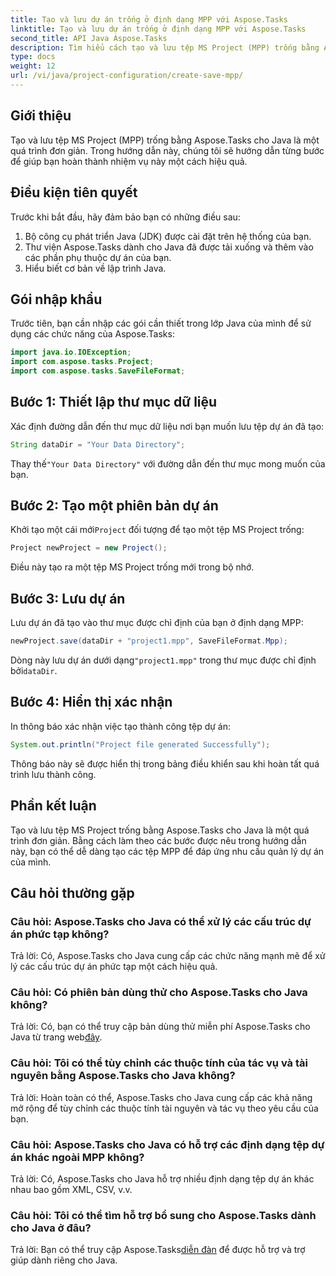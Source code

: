 ```yaml
---
title: Tạo và lưu dự án trống ở định dạng MPP với Aspose.Tasks
linktitle: Tạo và lưu dự án trống ở định dạng MPP với Aspose.Tasks
second_title: API Java Aspose.Tasks
description: Tìm hiểu cách tạo và lưu tệp MS Project (MPP) trống bằng Aspose.Tasks cho Java. Đơn giản hóa các nhiệm vụ quản lý dự án một cách dễ dàng.
type: docs
weight: 12
url: /vi/java/project-configuration/create-save-mpp/
---
```

## Giới thiệu
Tạo và lưu tệp MS Project (MPP) trống bằng Aspose.Tasks cho Java là một quá trình đơn giản. Trong hướng dẫn này, chúng tôi sẽ hướng dẫn từng bước để giúp bạn hoàn thành nhiệm vụ này một cách hiệu quả.
## Điều kiện tiên quyết
Trước khi bắt đầu, hãy đảm bảo bạn có những điều sau:
1. Bộ công cụ phát triển Java (JDK) được cài đặt trên hệ thống của bạn.
2. Thư viện Aspose.Tasks dành cho Java đã được tải xuống và thêm vào các phần phụ thuộc dự án của bạn.
3. Hiểu biết cơ bản về lập trình Java.

## Gói nhập khẩu
Trước tiên, bạn cần nhập các gói cần thiết trong lớp Java của mình để sử dụng các chức năng của Aspose.Tasks:
```java
import java.io.IOException;
import com.aspose.tasks.Project;
import com.aspose.tasks.SaveFileFormat;
```
## Bước 1: Thiết lập thư mục dữ liệu
Xác định đường dẫn đến thư mục dữ liệu nơi bạn muốn lưu tệp dự án đã tạo:
```java
String dataDir = "Your Data Directory";
```
 Thay thế`"Your Data Directory"` với đường dẫn đến thư mục mong muốn của bạn.
## Bước 2: Tạo một phiên bản dự án
 Khởi tạo một cái mới`Project` đối tượng để tạo một tệp MS Project trống:
```java
Project newProject = new Project();
```
Điều này tạo ra một tệp MS Project trống mới trong bộ nhớ.
## Bước 3: Lưu dự án
Lưu dự án đã tạo vào thư mục được chỉ định của bạn ở định dạng MPP:
```java
newProject.save(dataDir + "project1.mpp", SaveFileFormat.Mpp);
```
Dòng này lưu dự án dưới dạng`"project1.mpp"` trong thư mục được chỉ định bởi`dataDir`.
## Bước 4: Hiển thị xác nhận
In thông báo xác nhận việc tạo thành công tệp dự án:
```java
System.out.println("Project file generated Successfully");
```
Thông báo này sẽ được hiển thị trong bảng điều khiển sau khi hoàn tất quá trình lưu thành công.

## Phần kết luận
Tạo và lưu tệp MS Project trống bằng Aspose.Tasks cho Java là một quá trình đơn giản. Bằng cách làm theo các bước được nêu trong hướng dẫn này, bạn có thể dễ dàng tạo các tệp MPP để đáp ứng nhu cầu quản lý dự án của mình.

## Câu hỏi thường gặp
### Câu hỏi: Aspose.Tasks cho Java có thể xử lý các cấu trúc dự án phức tạp không?
Trả lời: Có, Aspose.Tasks cho Java cung cấp các chức năng mạnh mẽ để xử lý các cấu trúc dự án phức tạp một cách hiệu quả.
### Câu hỏi: Có phiên bản dùng thử cho Aspose.Tasks cho Java không?
 Trả lời: Có, bạn có thể truy cập bản dùng thử miễn phí Aspose.Tasks cho Java từ trang web[đây](https://releases.aspose.com/).
### Câu hỏi: Tôi có thể tùy chỉnh các thuộc tính của tác vụ và tài nguyên bằng Aspose.Tasks cho Java không?
Trả lời: Hoàn toàn có thể, Aspose.Tasks cho Java cung cấp các khả năng mở rộng để tùy chỉnh các thuộc tính tài nguyên và tác vụ theo yêu cầu của bạn.
### Câu hỏi: Aspose.Tasks cho Java có hỗ trợ các định dạng tệp dự án khác ngoài MPP không?
Trả lời: Có, Aspose.Tasks cho Java hỗ trợ nhiều định dạng tệp dự án khác nhau bao gồm XML, CSV, v.v.
### Câu hỏi: Tôi có thể tìm hỗ trợ bổ sung cho Aspose.Tasks dành cho Java ở đâu?
 Trả lời: Bạn có thể truy cập Aspose.Tasks[diễn đàn](https://forum.aspose.com/c/tasks/15) để được hỗ trợ và trợ giúp dành riêng cho Java.